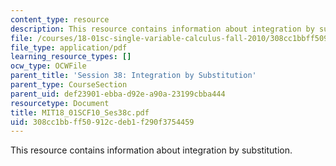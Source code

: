 ```yaml
---
content_type: resource
description: This resource contains information about integration by substitution.
file: /courses/18-01sc-single-variable-calculus-fall-2010/308cc1bbff50912cdeb1f290f3754459_MIT18_01SCF10_Ses38c.pdf
file_type: application/pdf
learning_resource_types: []
ocw_type: OCWFile
parent_title: 'Session 38: Integration by Substitution'
parent_type: CourseSection
parent_uid: def23901-ebba-d92e-a90a-23199cbba444
resourcetype: Document
title: MIT18_01SCF10_Ses38c.pdf
uid: 308cc1bb-ff50-912c-deb1-f290f3754459
---
```

This resource contains information about integration by substitution.

